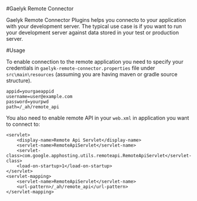 #Gaelyk Remote Connector

Gaelyk Remote Connector Plugins helps you connecto to your application with your development server.
The typical use case is if you want to run your development server against data stored in your test or production server.
<!--
#Installation

The plugin is distributed using Maven Central as `org.gaelyk:gaelyk-remote-connector:2.0`. 
To install the plugin declare it as `compile` dependency in the Gradle build file.

```
dependencies {
 ...
 compile 'org.gaelyk:gaelyk-remote-connector:2.0'
 ...
}
```
-->
#Usage

To enable connection to the remote application you need to specify your credentials in `gaelyk-remote-connector.properties` file
under `src\main\resources` (assuming you are having maven or gradle source structure).

```
appid=yourgaeappid
username=user@example.com
password=yourpwd
path=/_ah/remote_api
```

You also need to enable remote API in your `web.xml` in application you want to connect to:

```
<servlet>
    <display-name>Remote Api Servlet</display-name>
    <servlet-name>RemoteApiServlet</servlet-name>
    <servlet-class>com.google.apphosting.utils.remoteapi.RemoteApiServlet</servlet-class>
    <load-on-startup>1</load-on-startup>
</servlet>
<servlet-mapping>
    <servlet-name>RemoteApiServlet</servlet-name>
    <url-pattern>/_ah/remote_api</url-pattern>
</servlet-mapping>
```





